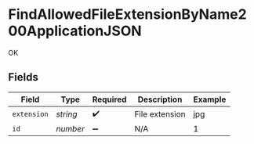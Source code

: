 # FindAllowedFileExtensionByName200ApplicationJSON

OK


## Fields

| Field              | Type               | Required           | Description        | Example            |
| ------------------ | ------------------ | ------------------ | ------------------ | ------------------ |
| `extension`        | *string*           | :heavy_check_mark: | File extension     | jpg                |
| `id`               | *number*           | :heavy_minus_sign: | N/A                | 1                  |